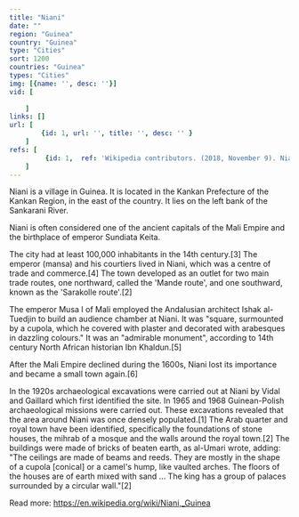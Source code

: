 ```yaml
---
title: "Niani"
date: ""
region: "Guinea"
country: "Guinea" 
type: "Cities"
sort: 1200
countries: "Guinea"
types: "Cities"
img: [{name: '', desc: ''}]
vid: [
        
    ]
links: []
url: [
        {id: 1, url: '', title: '', desc: '' }
    ]
refs: [
         {id: 1,  ref: 'Wikipedia contributors. (2018, November 9). Niani, Guinea. In Wikipedia, The Free Encyclopedia. Retrieved 23:33, March 19, 2019, from ', url: 'https://en.wikipedia.org/w/index.php?title=Niani,_Guinea&oldid=867954127'}
    ]
---
```

Niani is a village in Guinea. It is located in the Kankan Prefecture of the Kankan Region, in the east of the country. It lies on the left bank of the Sankarani River.

Niani is often considered one of the ancient capitals of the Mali Empire and the birthplace of emperor Sundiata Keita. 

The city had at least 100,000 inhabitants in the 14th century.[3] The emperor (mansa) and his courtiers lived in Niani, which was a centre of trade and commerce.[4] The town developed as an outlet for two main trade routes, one northward, called the 'Mande route', and one southward, known as the 'Sarakolle route'.[2]

The emperor Musa I of Mali employed the Andalusian architect Ishak al-Tuedjin to build an audience chamber at Niani. It was "square, surmounted by a cupola, which he covered with plaster and decorated with arabesques in dazzling colours." It was an "admirable monument", according to 14th century North African historian Ibn Khaldun.[5]

After the Mali Empire declined during the 1600s, Niani lost its importance and became a small town again.[6]

In the 1920s archaeological excavations were carried out at Niani by Vidal and Gaillard which first identified the site. In 1965 and 1968 Guinean-Polish archaeological missions were carried out. These excavations revealed that the area around Niani was once densely populated.[1] The Arab quarter and royal town have been identified, specifically the foundations of stone houses, the mihrab of a mosque and the walls around the royal town.[2] The buildings were made of bricks of beaten earth, as al-Umari wrote, adding: "The ceilings are made of beams and reeds. They are mostly in the shape of a cupola [conical] or a camel's hump, like vaulted arches. The floors of the houses are of earth mixed with sand ... The king has a group of palaces surrounded by a circular wall."[2]

Read more: https://en.wikipedia.org/wiki/Niani,_Guinea